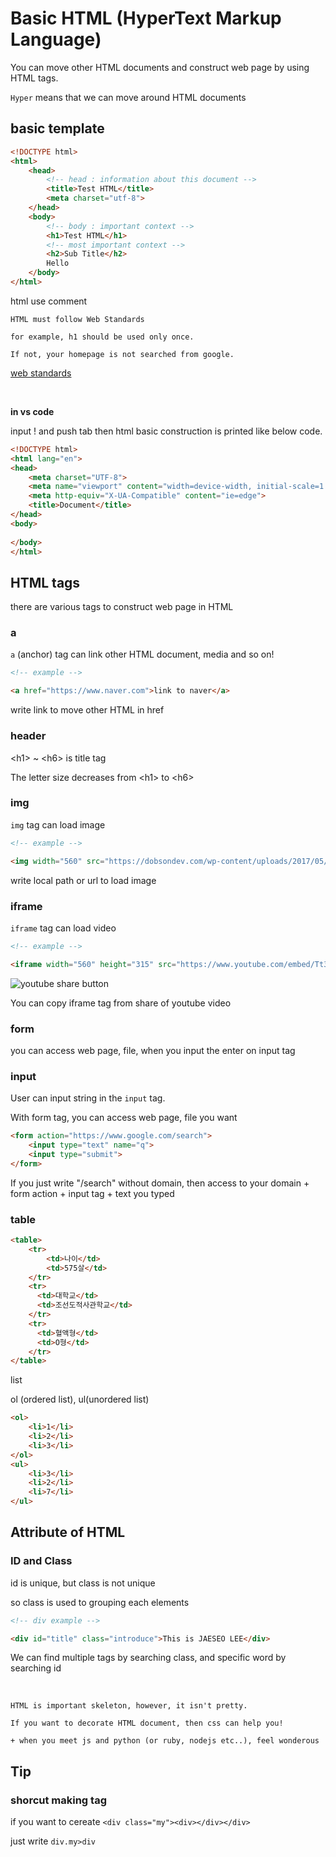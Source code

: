 # Basic HTML (HyperText Markup Language)

You can move other HTML documents and construct web page by using HTML tags.

`Hyper` means that we can move around HTML documents

## basic template

```html
<!DOCTYPE html>
<html>
    <head>
        <!-- head : information about this document -->
        <title>Test HTML</title>
        <meta charset="utf-8">
    </head>
    <body>
        <!-- body : important context -->
        <h1>Test HTML</h1>
        <!-- most important context -->
        <h2>Sub Title</h2>
        Hello
    </body>
</html>
```

html use <!-- --> comment

```
HTML must follow Web Standards

for example, h1 should be used only once.

If not, your homepage is not searched from google.
```

[web standards](https://www.w3.org/standards/)

<br>



__in vs code__

input ! and push tab then html basic construction is printed like below code.

```html
<!DOCTYPE html>
<html lang="en">
<head>
    <meta charset="UTF-8">
    <meta name="viewport" content="width=device-width, initial-scale=1.0">
    <meta http-equiv="X-UA-Compatible" content="ie=edge">
    <title>Document</title>
</head>
<body>
    
</body>
</html>
```





## HTML tags

there are various tags to construct web page in HTML

### a

`a` (anchor) tag can link other HTML document, media and so on!


```html
<!-- example -->

<a href="https://www.naver.com">link to naver</a>
```



write link to move other HTML in href



### header

\<h1\> ~ \<h6\> is title tag

The letter size decreases from \<h1\> to \<h6\> 



### img 

`img` tag can load image

```html
<!-- example -->

<img width="560" src="https://dobsondev.com/wp-content/uploads/2017/05/css-featured-image.jpg" alt="html logo">
```



write local path or url to load image



### iframe

`iframe` tag can load video

```html
<!-- example -->

<iframe width="560" height="315" src="https://www.youtube.com/embed/Tt3kr7whkb4" frameborder="0" allow="accelerometer; autoplay; encrypted-media; gyroscope; picture-in-picture" allowfullscreen></iframe>
```



![youtube share button](../images/youtube-share.png)

You can copy iframe tag from share of youtube video 



### form 

you can access web page, file, when you input the enter on input tag



### input

User can input string in the `input` tag.

With form tag, you can access web page, file you want

```html
<form action="https://www.google.com/search">
    <input type="text" name="q">
    <input type="submit">
</form>
```

If you just write "/search" without domain, then access to your domain + form action  + input tag + text you typed





### table

```html
<table>
    <tr>
    	<td>나이</td>
        <td>575살</td>
    </tr>
    <tr>
      <td>대학교</td>
      <td>조선도적사관학교</td>
    </tr>
    <tr>
      <td>혈액형</td>
      <td>O형</td>
    </tr>
</table>
```



list

ol (ordered list), ul(unordered list)

```html
<ol>
    <li>1</li>
    <li>2</li>
    <li>3</li>
</ol>
<ul>
    <li>3</li>
    <li>2</li>
    <li>7</li>
</ul>
```









## Attribute of HTML 

### ID and Class

id is unique, but class is not unique

so class is used to grouping each elements

```html
<!-- div example -->

<div id="title" class="introduce">This is JAESEO LEE</div>
```

We can find multiple tags by searching class, and specific word by searching id



<br>



```
HTML is important skeleton, however, it isn't pretty.

If you want to decorate HTML document, then css can help you!

+ when you meet js and python (or ruby, nodejs etc..), feel wonderous
```



## Tip

### shorcut making tag

if you want to cereate `<div class="my"><div></div></div>`

just write `div.my>div`